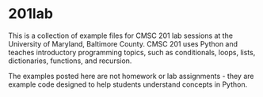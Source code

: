 # 201lab
This is a collection of example files for CMSC 201 lab sessions at the University of Maryland, Baltimore County.
CMSC 201 uses Python and teaches introductory programming topics, such as conditionals, loops, lists, dictionaries,
functions, and recursion.

The examples posted here are not homework or lab assignments - they are example code designed to help students
understand concepts in Python.
